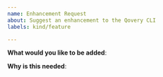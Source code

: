 ```yaml
---
name: Enhancement Request
about: Suggest an enhancement to the Qovery CLI
labels: kind/feature

---
```

<!-- Please only use this template for submitting enhancement requests -->

**What would you like to be added**:

**Why is this needed**:
